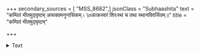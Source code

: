 +++
secondary_sources = [ "MSS_8682",]
jsonClass = "Subhaashita"
text = "कम्पितं भीतमुद्घृष्टम् अव्यक्तमनुनासिकम्।  \nकाकस्वरं शिरःस्थं च तथा स्थानविवर्जितम्॥"
title = "कम्पितं भीतमुद्घृष्टम्"

+++

<details><summary>Text</summary>

कम्पितं भीतमुद्घृष्टम् अव्यक्तमनुनासिकम्।  
काकस्वरं शिरःस्थं च तथा स्थानविवर्जितम्॥
</details>
